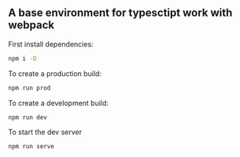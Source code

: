 ## A base environment for typesctipt work with webpack

First install dependencies:

```sh
npm i -D
```

To create a production build:

```sh
npm run prod
```

To create a development build:

```sh
npm run dev
```

To start the dev server

```sh
npm run serve
```

